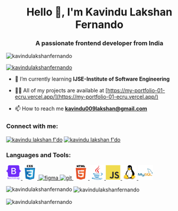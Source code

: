 <h1 align="center">Hello 👋, I'm Kavindu Lakshan Fernando</h1>
<h3 align="center">A passionate frontend developer from India</h3>

<p align="left"> <img src="https://komarev.com/ghpvc/?username=kavindulakshanfernando&label=Profile%20views&color=0e75b6&style=flat" alt="kavindulakshanfernando" /> </p>

<p align="left"> <a href="https://github.com/ryo-ma/github-profile-trophy"><img src="https://github-profile-trophy.vercel.app/?username=kavindulakshanfernando" alt="kavindulakshanfernando" /></a> </p>

- 🌱 I’m currently learning **IJSE-Institute of Software Engineering**

- 👨‍💻 All of my projects are available at [https://my-portfolio-01-ecru.vercel.app/](https://my-portfolio-01-ecru.vercel.app/)

- 📫 How to reach me **kavindu009lakshan@gmail.com**

<h3 align="left">Connect with me:</h3>
<p align="left">
<a href="https://linkedin.com/in/kavindu lakshan f'do" target="blank"><img align="center" src="https://raw.githubusercontent.com/rahuldkjain/github-profile-readme-generator/master/src/images/icons/Social/linked-in-alt.svg" alt="kavindu lakshan f'do" height="30" width="40" /></a>
<a href="https://fb.com/kavindu lakshan f'do" target="blank"><img align="center" src="https://raw.githubusercontent.com/rahuldkjain/github-profile-readme-generator/master/src/images/icons/Social/facebook.svg" alt="kavindu lakshan f'do" height="30" width="40" /></a>
</p>

<h3 align="left">Languages and Tools:</h3>
<p align="left"> <a href="https://getbootstrap.com" target="_blank" rel="noreferrer"> <img src="https://raw.githubusercontent.com/devicons/devicon/master/icons/bootstrap/bootstrap-plain-wordmark.svg" alt="bootstrap" width="40" height="40"/> </a> <a href="https://www.w3schools.com/css/" target="_blank" rel="noreferrer"> <img src="https://raw.githubusercontent.com/devicons/devicon/master/icons/css3/css3-original-wordmark.svg" alt="css3" width="40" height="40"/> </a> <a href="https://www.figma.com/" target="_blank" rel="noreferrer"> <img src="https://www.vectorlogo.zone/logos/figma/figma-icon.svg" alt="figma" width="40" height="40"/> </a> <a href="https://git-scm.com/" target="_blank" rel="noreferrer"> <img src="https://www.vectorlogo.zone/logos/git-scm/git-scm-icon.svg" alt="git" width="40" height="40"/> </a> <a href="https://www.w3.org/html/" target="_blank" rel="noreferrer"> <img src="https://raw.githubusercontent.com/devicons/devicon/master/icons/html5/html5-original-wordmark.svg" alt="html5" width="40" height="40"/> </a> <a href="https://www.java.com" target="_blank" rel="noreferrer"> <img src="https://raw.githubusercontent.com/devicons/devicon/master/icons/java/java-original.svg" alt="java" width="40" height="40"/> </a> <a href="https://developer.mozilla.org/en-US/docs/Web/JavaScript" target="_blank" rel="noreferrer"> <img src="https://raw.githubusercontent.com/devicons/devicon/master/icons/javascript/javascript-original.svg" alt="javascript" width="40" height="40"/> </a> <a href="https://www.linux.org/" target="_blank" rel="noreferrer"> <img src="https://raw.githubusercontent.com/devicons/devicon/master/icons/linux/linux-original.svg" alt="linux" width="40" height="40"/> </a> <a href="https://www.mysql.com/" target="_blank" rel="noreferrer"> <img src="https://raw.githubusercontent.com/devicons/devicon/master/icons/mysql/mysql-original-wordmark.svg" alt="mysql" width="40" height="40"/> </a> </p>

<p><img align="left" src="https://github-readme-stats.vercel.app/api/top-langs?username=kavindulakshanfernando&show_icons=true&locale=en&layout=compact" alt="kavindulakshanfernando" /></p>

<p>&nbsp;<img align="center" src="https://github-readme-stats.vercel.app/api?username=kavindulakshanfernando&show_icons=true&locale=en" alt="kavindulakshanfernando" /></p>

<p><img align="center" src="https://github-readme-streak-stats.herokuapp.com/?user=kavindulakshanfernando&" alt="kavindulakshanfernando" /></p>
